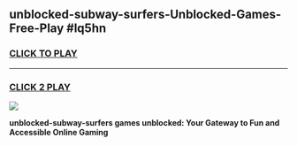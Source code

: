 
## unblocked-subway-surfers-Unblocked-Games-Free-Play #lq5hn
<h3>
<a href="https://us.freeplayer.one?title=unblocked-subway-surfers&ref=9M">CLICK TO PLAY</a></h3>
<hr>

<h3>
<a href="https://us.freeplayer.one?title=unblocked-subway-surfers&ref=9M">CLICK 2 PLAY</a>
  
</h3>

<a href="https://us.freeplayer.one?title=unblocked-subway-surfers&ref=9M"><img src="https://clearcache.store/games.png"></a>


**unblocked-subway-surfers games unblocked: Your Gateway to Fun and Accessible Online Gaming**
